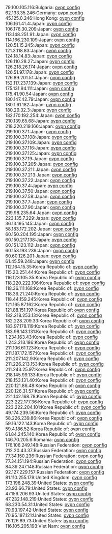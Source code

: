 79.100.105.116:Bulgaria: [ovpn config](vpn/79_100_105_116.ovpn)  
62.133.35.246:Germany: [ovpn config](vpn/62_133_35_246.ovpn)  
45.125.0.246:Hong Kong: [ovpn config](vpn/45_125_0_246.ovpn)  
106.161.41.4:Japan: [ovpn config](vpn/106_161_41_4.ovpn)  
106.176.30.209:Japan: [ovpn config](vpn/106_176_30_209.ovpn)  
113.148.251.91:Japan: [ovpn config](vpn/113_148_251_91.ovpn)  
114.166.230.109:Japan: [ovpn config](vpn/114_166_230_109.ovpn)  
120.51.15.245:Japan: [ovpn config](vpn/120_51_15_245.ovpn)  
121.3.118.83:Japan: [ovpn config](vpn/121_3_118_83.ovpn)  
124.18.14.83:Japan: [ovpn config](vpn/124_18_14_83.ovpn)  
126.110.28.27:Japan: [ovpn config](vpn/126_110_28_27.ovpn)  
126.218.26.174:Japan: [ovpn config](vpn/126_218_26_174.ovpn)  
126.51.97.178:Japan: [ovpn config](vpn/126_51_97_178.ovpn)  
126.89.201.51:Japan: [ovpn config](vpn/126_89_201_51.ovpn)  
152.117.237.139:Japan: [ovpn config](vpn/152_117_237_139.ovpn)  
175.131.94.111:Japan: [ovpn config](vpn/175_131_94_111.ovpn)  
175.41.90.54:Japan: [ovpn config](vpn/175_41_90_54.ovpn)  
180.147.42.79:Japan: [ovpn config](vpn/180_147_42_79.ovpn)  
180.1.61.182:Japan: [ovpn config](vpn/180_1_61_182.ovpn)  
180.29.32.3:Japan: [ovpn config](vpn/180_29_32_3.ovpn)  
182.170.192.254:Japan: [ovpn config](vpn/182_170_192_254.ovpn)  
210.139.65.68:Japan: [ovpn config](vpn/210_139_65_68.ovpn)  
218.220.219.166:Japan: [ovpn config](vpn/218_220_219_166.ovpn)  
219.100.37.1:Japan: [ovpn config](vpn/219_100_37_1.ovpn)  
219.100.37.108:Japan: [ovpn config](vpn/219_100_37_108.ovpn)  
219.100.37.109:Japan: [ovpn config](vpn/219_100_37_109.ovpn)  
219.100.37.116:Japan: [ovpn config](vpn/219_100_37_116.ovpn)  
219.100.37.125:Japan: [ovpn config](vpn/219_100_37_125.ovpn)  
219.100.37.19:Japan: [ovpn config](vpn/219_100_37_19.ovpn)  
219.100.37.205:Japan: [ovpn config](vpn/219_100_37_205.ovpn)  
219.100.37.211:Japan: [ovpn config](vpn/219_100_37_211.ovpn)  
219.100.37.213:Japan: [ovpn config](vpn/219_100_37_213.ovpn)  
219.100.37.22:Japan: [ovpn config](vpn/219_100_37_22.ovpn)  
219.100.37.4:Japan: [ovpn config](vpn/219_100_37_4.ovpn)  
219.100.37.50:Japan: [ovpn config](vpn/219_100_37_50.ovpn)  
219.100.37.58:Japan: [ovpn config](vpn/219_100_37_58.ovpn)  
219.100.37.7:Japan: [ovpn config](vpn/219_100_37_7.ovpn)  
219.100.37.90:Japan: [ovpn config](vpn/219_100_37_90.ovpn)  
219.98.235.64:Japan: [ovpn config](vpn/219_98_235_64.ovpn)  
223.135.7.229:Japan: [ovpn config](vpn/223_135_7_229.ovpn)  
36.13.195.145:Japan: [ovpn config](vpn/36_13_195_145.ovpn)  
58.183.172.202:Japan: [ovpn config](vpn/58_183_172_202.ovpn)  
60.150.204.195:Japan: [ovpn config](vpn/60_150_204_195.ovpn)  
60.150.217.138:Japan: [ovpn config](vpn/60_150_217_138.ovpn)  
60.151.123.112:Japan: [ovpn config](vpn/60_151_123_112.ovpn)  
60.153.193.239:Japan: [ovpn config](vpn/60_153_193_239.ovpn)  
60.60.126.201:Japan: [ovpn config](vpn/60_60_126_201.ovpn)  
61.45.59.248:Japan: [ovpn config](vpn/61_45_59_248.ovpn)  
112.164.15.35:Korea Republic of: [ovpn config](vpn/112_164_15_35.ovpn)  
115.20.251.44:Korea Republic of: [ovpn config](vpn/115_20_251_44.ovpn)  
116.123.105.35:Korea Republic of: [ovpn config](vpn/116_123_105_35.ovpn)  
118.220.222.106:Korea Republic of: [ovpn config](vpn/118_220_222_106.ovpn)  
118.36.111.168:Korea Republic of: [ovpn config](vpn/118_36_111_168.ovpn)  
118.36.21.240:Korea Republic of: [ovpn config](vpn/118_36_21_240.ovpn)  
118.44.159.245:Korea Republic of: [ovpn config](vpn/118_44_159_245.ovpn)  
121.165.87.162:Korea Republic of: [ovpn config](vpn/121_165_87_162.ovpn)  
121.88.151.197:Korea Republic of: [ovpn config](vpn/121_88_151_197.ovpn)  
182.218.253.13:Korea Republic of: [ovpn config](vpn/182_218_253_13.ovpn)  
182.228.209.33:Korea Republic of: [ovpn config](vpn/182_228_209_33.ovpn)  
183.97.178.119:Korea Republic of: [ovpn config](vpn/183_97_178_119.ovpn)  
183.98.143.131:Korea Republic of: [ovpn config](vpn/183_98_143_131.ovpn)  
1.234.163.43:Korea Republic of: [ovpn config](vpn/1_234_163_43.ovpn)  
1.243.213.186:Korea Republic of: [ovpn config](vpn/1_243_213_186.ovpn)  
211.106.61.123:Korea Republic of: [ovpn config](vpn/211_106_61_123.ovpn)  
211.187.172.157:Korea Republic of: [ovpn config](vpn/211_187_172_157.ovpn)  
211.207.142.9:Korea Republic of: [ovpn config](vpn/211_207_142_9.ovpn)  
211.226.213.153:Korea Republic of: [ovpn config](vpn/211_226_213_153.ovpn)  
211.243.25.97:Korea Republic of: [ovpn config](vpn/211_243_25_97.ovpn)  
218.145.99.133:Korea Republic of: [ovpn config](vpn/218_145_99_133.ovpn)  
218.153.131.40:Korea Republic of: [ovpn config](vpn/218_153_131_40.ovpn)  
220.121.86.48:Korea Republic of: [ovpn config](vpn/220_121_86_48.ovpn)  
220.126.31.57:Korea Republic of: [ovpn config](vpn/220_126_31_57.ovpn)  
221.142.168.78:Korea Republic of: [ovpn config](vpn/221_142_168_78.ovpn)  
223.222.177.36:Korea Republic of: [ovpn config](vpn/223_222_177_36.ovpn)  
223.222.204.101:Korea Republic of: [ovpn config](vpn/223_222_204_101.ovpn)  
49.174.239.56:Korea Republic of: [ovpn config](vpn/49_174_239_56.ovpn)  
58.226.239.86:Korea Republic of: [ovpn config](vpn/58_226_239_86.ovpn)  
59.16.122.143:Korea Republic of: [ovpn config](vpn/59_16_122_143.ovpn)  
59.4.186.52:Korea Republic of: [ovpn config](vpn/59_4_186_52.ovpn)  
61.84.245.140:Korea Republic of: [ovpn config](vpn/61_84_245_140.ovpn)  
146.70.205.6:Romania: [ovpn config](vpn/146_70_205_6.ovpn)  
176.106.249.148:Russian Federation: [ovpn config](vpn/176_106_249_148.ovpn)  
212.20.43.37:Russian Federation: [ovpn config](vpn/212_20_43_37.ovpn)  
77.34.150.236:Russian Federation: [ovpn config](vpn/77_34_150_236.ovpn)  
77.34.151.194:Russian Federation: [ovpn config](vpn/77_34_151_194.ovpn)  
84.39.247.148:Russian Federation: [ovpn config](vpn/84_39_247_148.ovpn)  
92.127.229.157:Russian Federation: [ovpn config](vpn/92_127_229_157.ovpn)  
81.110.255.179:United Kingdom: [ovpn config](vpn/81_110_255_179.ovpn)  
173.198.248.39:United States: [ovpn config](vpn/173_198_248_39.ovpn)  
23.93.66.79:United States: [ovpn config](vpn/23_93_66_79.ovpn)  
47.156.206.93:United States: [ovpn config](vpn/47_156_206_93.ovpn)  
47.232.148.219:United States: [ovpn config](vpn/47_232_148_219.ovpn)  
68.230.54.31:United States: [ovpn config](vpn/68_230_54_31.ovpn)  
70.93.197.42:United States: [ovpn config](vpn/70_93_197_42.ovpn)  
70.95.187.121:United States: [ovpn config](vpn/70_95_187_121.ovpn)  
76.126.89.73:United States: [ovpn config](vpn/76_126_89_73.ovpn)  
116.105.205.193:Viet Nam: [ovpn config](vpn/116_105_205_193.ovpn)  
